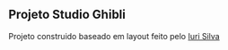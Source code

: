 ## Projeto Studio Ghibli

Projeto construido baseado em layout feito pelo [Iuri Silva](https://iuricode.com/)

